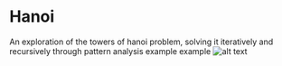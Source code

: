 # Hanoi
An exploration of the towers of hanoi problem, solving it iteratively and recursively through pattern analysis
example 
example
![alt text](https://github.com/jjrylearn/Hanoi/blob/master/animations/towers.gif "Logo Title Text 1")